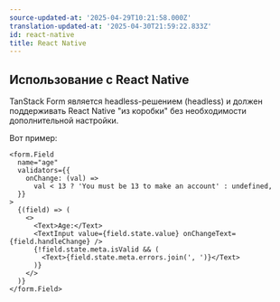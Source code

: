 ```yaml
---
source-updated-at: '2025-04-29T10:21:58.000Z'
translation-updated-at: '2025-04-30T21:59:22.833Z'
id: react-native
title: React Native
---
```


## Использование с React Native

TanStack Form является headless-решением (headless) и должен поддерживать React Native "из коробки" без необходимости дополнительной настройки.

Вот пример:

```tsx
<form.Field
  name="age"
  validators={{
    onChange: (val) =>
      val < 13 ? 'You must be 13 to make an account' : undefined,
  }}
>
  {(field) => (
    <>
      <Text>Age:</Text>
      <TextInput value={field.state.value} onChangeText={field.handleChange} />
      {!field.state.meta.isValid && (
        <Text>{field.state.meta.errors.join(', ')}</Text>
      )}
    </>
  )}
</form.Field>
```
